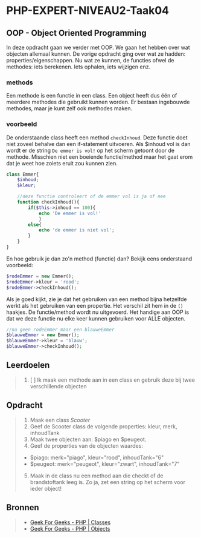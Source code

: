 # PHP-EXPERT-NIVEAU2-Taak04

## OOP - Object Oriented Programming

In deze opdracht gaan we verder met OOP. We gaan het hebben over wat objecten allemaal kunnen. De vorige opdracht ging over wat ze hadden: properties/eigenschappen.
Nu wat ze kunnen, de functies ofwel de methodes: iets berekenen. Iets ophalen, iets wijzigen enz.

### methods

Een methode is een functie in een class. Een object heeft dus één of meerdere methodes die gebruikt kunnen worden. Er bestaan ingebouwde methodes, maar je kunt zelf ook methodes maken.

### voorbeeld
De onderstaande class heeft een method `checkInhoud`. Deze functie doet niet zoveel behalve dan een if-statement uitvoeren. Als $inhoud vol is dan wordt er de string `De emmer is vol!` op het scherm getoont door de methode. Misschien niet een boeiende functie/method maar het gaat erom dat je weet hoe zoiets eruit zou kunnen zien.
```php
class Emmer{
    $inhoud;
    $kleur;

    //deze functie controleert of de emmer vol is ja of nee
    function checkInhoud(){ 
        if($this->inhoud == 100){
            echo 'De emmer is vol!' 
            }
        else{
            echo 'de emmer is niet vol';
        }
    }
}
```
En hoe gebruik je dan zo'n method (functie) dan? Bekijk eens onderstaand voorbeeld:
```php
$rodeEmmer = new Emmer();
$rodeEmmer->kleur = 'rood';
$rodeEmmer->checkInhoud();
```
Als je goed kijkt, zie je dat het gebruiken van een method bijna hetzelfde werkt als het gebruiken van een propertie. Het verschil zit hem in de `()` haakjes. De functie/method wordt nu uitgevoerd. Het handige aan OOP is dat we deze functie nu elke keer kunnen gebruiken voor ALLE objecten.

```php
//nu geen rodeEmmer maar een blauweEmmer
$blauweEmmer = new Emmer();
$blauweEmmer->kleur = 'blauw'; 
$blauweEmmer->checkInhoud();
```

## Leerdoelen

> 1. [ ] Ik maak een methode aan in een class en gebruik deze bij twee verschillende objecten

## Opdracht

> 1. Maak een class _Scooter_ 
> 2. Geef de Scooter class de volgende properties: kleur, merk, inhoudTank
> 3. Maak twee objecten aan: $piago en $peugeot. 
> 4. Geef de properties van de objecten waardes: 
> - $piago: merk="piago", kleur="rood", inhoudTank="6"
> - $peugeot: merk="peugeot", kleur="zwart", inhoudTank="7"
> 5. Maak in de class nu een method aan die checkt of de brandstoftank leeg is. Zo ja, zet een string op het scherm voor ieder object!


## Bronnen

> * [Geek For Geeks - PHP | Classes](https://www.geeksforgeeks.org/php-classes/)
> * [Geek For Geeks - PHP | Objects](https://www.geeksforgeeks.org/php-objects/)
